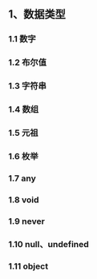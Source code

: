 ## 1、数据类型
### 1.1 数字
###  1.2 布尔值
###  1.3 字符串
###  1.4 数组
###  1.5 元祖
###  1.6 枚举
###  1.7 any
###  1.8 void
###  1.9 never
###  1.10 null、undefined
###  1.11 object
